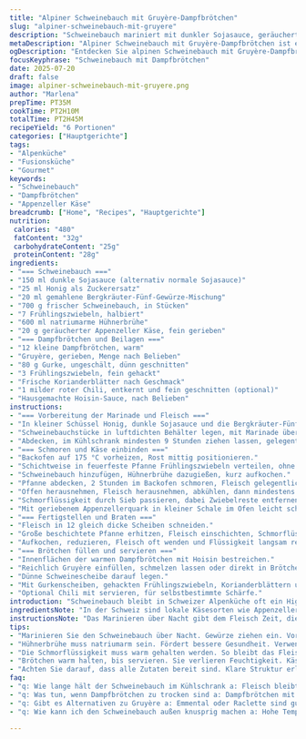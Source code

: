 ```yaml
---
title: "Alpiner Schweinebauch mit Gruyère-Dampfbrötchen"
slug: "alpiner-schweinebauch-mit-gruyere"
description: "Schweinebauch mariniert mit dunkler Sojasauce, geräuchertem Appenzeller und Alpenkräutern, langsam geschmort. Dampfbrötchen mit Gruyère-Füllung, kombiniert mit frischem Gurkenrauten und Koriander. Reduktion aus Geflügelbrühe und lokalen Gewürzen, verfeinert mit einem Hauch Bergpfeffer. Schweizer Alpine Kochmethode trifft südostasiatische Einflüsse, neu interpretiert. Ohne Milchprodukte in der Marinade, aber integrativer Käse im Brot. Mit mildem Chilioption und fein geschnittenen Frühlingszwiebeln. Ein rustikales Gericht, das Tradition und Innovation vereint."
metaDescription: "Alpiner Schweinebauch mit Gruyère-Dampfbrötchen ist ein rustikales Gericht. Tradition trifft Innovation. Zarte Fleischstrukturen, alpine Geschmäcker."
ogDescription: "Entdecken Sie alpinen Schweinebauch mit Gruyère-Dampfbrötchen. Perfekte Mischung aus Schweizer Tradition und asiatischen Einflüssen. Ein echtes Geschmackserlebnis."
focusKeyphrase: "Schweinebauch mit Dampfbrötchen"
date: 2025-07-20
draft: false
image: alpiner-schweinebauch-mit-gruyere.png
author: "Marlena"
prepTime: PT35M
cookTime: PT2H10M
totalTime: PT2H45M
recipeYield: "6 Portionen"
categories: ["Hauptgerichte"]
tags:
- "Alpenküche"
- "Fusionsküche"
- "Gourmet"
keywords:
- "Schweinebauch"
- "Dampfbrötchen"
- "Appenzeller Käse"
breadcrumb: ["Home", "Recipes", "Hauptgerichte"]
nutrition: 
 calories: "480"
 fatContent: "32g"
 carbohydrateContent: "25g"
 proteinContent: "28g"
ingredients:
- "=== Schweinebauch ==="
- "150 ml dunkle Sojasauce (alternativ normale Sojasauce)"
- "25 ml Honig als Zuckerersatz"
- "20 ml gemahlene Bergkräuter-Fünf-Gewürze-Mischung"
- "700 g frischer Schweinebauch, in Stücken"
- "7 Frühlingszwiebeln, halbiert"
- "600 ml natriumarme Hühnerbrühe"
- "20 g geräucherter Appenzeller Käse, fein gerieben"
- "=== Dampfbrötchen und Beilagen ==="
- "12 kleine Dampfbrötchen, warm"
- "Gruyère, gerieben, Menge nach Belieben"
- "80 g Gurke, ungeschält, dünn geschnitten"
- "3 Frühlingszwiebeln, fein gehackt"
- "Frische Korianderblätter nach Geschmack"
- "1 milder roter Chili, entkernt und fein geschnitten (optional)"
- "Hausgemachte Hoisin-Sauce, nach Belieben"
instructions:
- "=== Vorbereitung der Marinade und Fleisch ==="
- "In kleiner Schüssel Honig, dunkle Sojasauce und die Bergkräuter-Fünf-Gewürze mischen, gut verquirlen."
- "Schweinebauchstücke in luftdichten Behälter legen, mit Marinade übergießen, gut verteilen."
- "Abdecken, im Kühlschrank mindesten 9 Stunden ziehen lassen, gelegentlich wenden."
- "=== Schmoren und Käse einbinden ==="
- "Backofen auf 175 °C vorheizen, Rost mittig positionieren."
- "Schichtweise in feuerfeste Pfanne Frühlingszwiebeln verteilen, ohne Fett anrösten bis angekohlt (3-6 Minuten)."
- "Schweinebauch hinzufügen, Hühnerbrühe dazugießen, kurz aufkochen."
- "Pfanne abdecken, 2 Stunden im Backofen schmoren, Fleisch gelegentlich wenden."
- "Offen herausnehmen, Fleisch herausnehmen, abkühlen, dann mindestens 50 Minuten kühlen."
- "Schmorflüssigkeit durch Sieb passieren, dabei Zwiebelreste entfernen, aufbewahren."
- "Mit geriebenem Appenzellerquark in kleiner Schale im Ofen leicht schmelzen lassen, warm stellen."
- "=== Fertigstellen und Braten ==="
- "Fleisch in 12 gleich dicke Scheiben schneiden."
- "Große beschichtete Pfanne erhitzen, Fleisch einschichten, Schmorflüssigkeit angießen."
- "Aufkochen, reduzieren, Fleisch oft wenden und Flüssigkeit langsam reduzieren, bis glänzend glasiert (ca. 9 Minuten)."
- "=== Brötchen füllen und servieren ==="
- "Innenflächen der warmen Dampfbrötchen mit Hoisin bestreichen."
- "Reichlich Gruyère einfüllen, schmelzen lassen oder direkt in Brötchen drapieren."
- "Dünne Schweinescheibe darauf legen."
- "Mit Gurkenscheiben, gehackten Frühlingszwiebeln, Korianderblättern und vorgezogenem chili garnieren."
- "Optional Chili mit servieren, für selbstbestimmte Schärfe."
introduction: "Schweinebauch bleibt in Schweizer Alpenküche oft ein Highlight, vor allem wenn man traditionelle Aromen mit lokalen Zutaten verbindet. Dunkle Sojasauce aus asiatischer Küche trifft hier auf Bergkräuter und Appenzeller, der seine rauchig-nussige Note ins Spiel bringt. Die Kombination mit gedämpften Brötchen, gefüllt mit nussigem Gruyère, ergänzt das Gericht mit alpinem Charakter. Die Mischung aus Frische von Gurke und Koriander, sowie die milde Schärfe des Chilies, bringen das Ganze in Bewegung. Geduldiges Schmoren sorgt für zarte Strukturen, traditionelle Methoden neu interpretiert. So entsteht ein cross-over aus Süden und Alpen."
ingredientsNote: "In der Schweiz sind lokale Käsesorten wie Appenzeller und Gruyère mehr als nur Zutaten. Geräucherter Appenzeller verleiht dem Schmorfleisch eine subtile Tiefe, besonders wenn er kurz vor Ende der Schmorzeit zugefügt wird. Der Bergkräuter-Fünf-Gewürze-Mix ist eine Variation traditioneller asiatischer Gewürze mit frisch geernteten Alpenkräutern wie Enzian, Vogelmiere und Alpen-Thymian. Honig ersetzt Zucker für eine ausgewogenere Süße. Die Dampfbrötchen bekommen durch das Einfüllen von Gruyère im Inneren eine feine Würze, die beim Erwärmen leicht schmilzt und so die feine Harmonie zwischen den alpinen und südostasiatischen Komponenten verstärkt."
instructionsNote: "Das Marinieren über Nacht gibt dem Fleisch Zeit, die Gewürze und süßlichen Komponenten aufzunehmen. Rustikales Rösten der Frühlingszwiebeln ohne Fett bringt ein leicht rauchiges Aroma ins Gericht, eine Technik inspiriert von traditionellen Alpküchen, in denen offene Feuerstellen genutzt wurden. Das langsame Schmoren bei 175 °C ist kritisch für zarte Fleischfasern. Kühlung nach dem Garen erleichtert das Schneiden in saubere Scheiben. Durch das langsame Reduzieren der Schmorflüssigkeit in der Pfanne entsteht eine glänzende Glasur, die das Fleisch saftig hält. Schließlich sorgt das Füllen der Dampfbrötchen mit Käse für einen reichhaltigen Kontrast zur leichten Frische der Gurken und Kräuter."
tips:
- "Marinieren Sie den Schweinebauch über Nacht. Gewürze ziehen ein. Vorteilhafter für Geschmack. Frisch und knackig ist wichtig. Gekochte Zwiebeln nicht anbrennen lassen. Aber rösten für gutes Aroma."
- "Hühnerbrühe muss natriumarm sein. Fördert bessere Gesundheit. Verwenden Sie frische Zutaten. Gemüse wie Gurken und Koriander erhalten Frische. Arbeiten Sie sorgfältig beim Schneiden. Gleichmäßige Scheiben wirken besser."
- "Die Schmorflüssigkeit muss warm gehalten werden. So bleibt das Fleisch saftig. Vermeiden Sie ein Austrocknen. Fetten Sie die Pfanne gut ein für weniger Anhaften. Stellen Sie sicher das Herd vorheizen, damit es gleichmäßig gart."
- "Brötchen warm halten, bis servieren. Sie verlieren Feuchtigkeit. Käse leicht einzufüllen, bevor Sie servieren. So schmilzt er besser. Kombination von mildem Chili und Frühlingszwiebeln sorgt für interessante Texturen."
- "Achten Sie darauf, dass alle Zutaten bereit sind. Klare Struktur erleichtert Kochprozess. Die Temperatur gleichmäßig halten während des Schmorens. Überwachen für gleichmäßige Garmethoden. Weniger Umstände machen mehr Spaß beim Kochen."
faq:
- "q: Wie lange hält der Schweinebauch im Kühlschrank a: Fleisch bleibt bis zu drei Tage frisch. Abgedeckt aufbewahren. Sorgfältig lagern. Gefrieren möglich. Aber Geschmack kann leiden."
- "q: Was tun, wenn Dampfbrötchen zu trocken sind a: Dampfbrötchen mit Brühe beträufeln. Soften, leicht anwärmen. Auch einfach mehr Hoisinsauce verwenden, aber vorsichtig dosieren."
- "q: Gibt es Alternativen zu Gruyère a: Emmental oder Raclette sind gute Ersatzoptionen. Gleiche Workflow. Smell und Textur leicht anders. Trotzdem ergänzen sie gut das Gericht."
- "q: Wie kann ich den Schweinebauch außen knusprig machen a: Hohe Temperatur gegen Ende. Grillfunktion kann auch helfen. Kurz auf hoher Hitze anbraten. Gut für knusprige Kruste, wichtig für den Kontrast."

---
```

